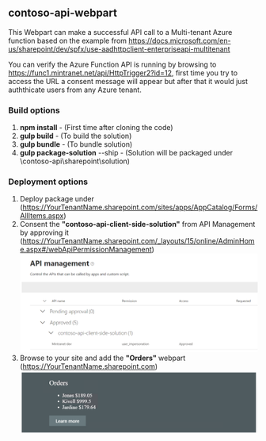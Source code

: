 ## contoso-api-webpart

This Webpart can make a successful API call to a Multi-tenant Azure function based on the example from https://docs.microsoft.com/en-us/sharepoint/dev/spfx/use-aadhttpclient-enterpriseapi-multitenant

You can verify the Azure Function API is running by browsing to https://func1.mintranet.net/api/HttpTrigger2?id=12, first time you try to access the URL a consent message will appear but after that it would just auththicate users from any Azure tenant.

### Build options

1. **npm install** - (First time after cloning the code)  
2. **gulp build** - (To build the solution)  
3. **gulp bundle** - (To bundle solution)  
4. **gulp package-solution** --ship - (Solution will be packaged under \contoso-api\sharepoint\solution)  


### Deployment options
1. Deploy package under (https://YourTenantName.sharepoint.com/sites/apps/AppCatalog/Forms/AllItems.aspx)  
2. Consent the **"contoso-api-client-side-solution"** from API Management by approving it (https://YourTenantName.sharepoint.com/_layouts/15/online/AdminHome.aspx#/webApiPermissionManagement) ![alt text](https://github.com/ozie02/Learning/blob/master/Webpart/imgs/apiConcent.png?raw=true)  
3. Browse to your site and add the **"Orders"** webpart (https://YourTenantName.sharepoint.com) 
![alt text](https://github.com/ozie02/Learning/blob/master/Webpart/imgs/ordersWebpart.png?raw=true)  
